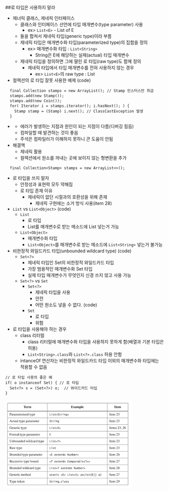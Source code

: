 ##로 타입은 사용하지 말라
* 제너릭 클래스, 제네릭 인터페이스
  * 클래스와 인터페이스 선언에 타입 매개변수(type parameter) 사용
    * ex> `List<E>` - List of E
  * 둘을 합쳐서 제네릭 타입(generic type)이라 부름
  * 제네릭 타입은 매개변수화 타입(parameterized type)의 집합을 정의
    * ex> 매개변수화 타입 : `List<String>`
      * String은 E에 해당하는 실제(actual) 타입 매개변수
  * 제네릭 타입을 정의하면 그에 딸린 로 타입(raw type)도 함께 정의
    * 제네릭 타입에서 타입 매개변수를 전혀 사용하지 않는 경우
      * ex> `List<E>`의 raw type : List
* 컬렉션의 로 타입 잘못 사용한 예제 (code)
```
  final Collection stamps = new ArrayList(); // Stamp 인스터스만 취급
  stamps.add(new Stamp());
  stamps.add(new Coin());  
  for( Iterator i = stamps.iterator(); i.hasNext(); ) {
    Stamp stamp = (Stamp) i.next(); // ClassCastException 발생
  }
```
*
  * 에러가 발생하는 지점과 원인이 되는 지점이 다름(디버깅 힘듬)
  * 컴파일할 때 발견하는 것이 좋음
  * 주석은 컴파일러가 이해하지 못하니 큰 도움이 안됨
* 해결책
  * 제네릭 활용
  * 컬렉션에서 원소를 꺼내는 곳에 보이지 않는 형변환을 추가
```
  final Collection<Stamp> stamps = new ArrayList<>(); 
```
* 로 타입을 쓰지 말자
  * 안정성과 표현력 모두 약해짐
  * 로 타입 존재 이유
    * 제네릭이 없던 시절과의 호환성을 위해 존재
      * 제네릭 구현에는 소거 방식 사용(item 28)
* `List` vs `List<Object>` (code)
  * `List`
    * 로 타입
    * List를 매개변수로 받는 메소드에 List<String> 넣는거 가능
  * `List<Object>`
    * 매개변수화 타입
    * `List<Object>`를 매개변수로 받는 메소드에 `List<String>` 넣는거 불가능
* 비한정적 와일드카드 타입(unbounded wildcard type) (code)
  * `Set<?>`
    * 제네릭 타입인 Set<E>의 비한정적 와일드카드 타입
    * 가장 범용적인 매개변수화 Set 타입    
    * 실제 타입 매개변수가 무엇인지 신경 쓰지 않고 사용 가능
  * `Set<?>` vs `Set`
    * `Set<?>`
      * 제네릭 타입을 사용
      * 안전
      * 어떤 원소도 넣을 수 없다. (code)
    * `Set`
      * 로 타입
      * 위험
* 로 타입을 사용해야 하는 경우
  * class 리터럴
    * class 리터럴에 매개변수화 타입을 사용하지 못하게 함(배열과 기본 타입은 허용)
    * `List<String>.class`와  `List<?>.class` 허용 안함
  * intanceOf 연산자는 비한정적 와일드카드 타입 이외의 매개변수화 타입에는 적용할 수 없음
```
// 로 타입 사용의 좋은 예
if( o instanceof Set) { // 로 타입
  Set<?> s = (Set<?>) o;  // 와이드카드 타입
}
```
![](EffectiveJavaGenericsItems.png)
   
   
